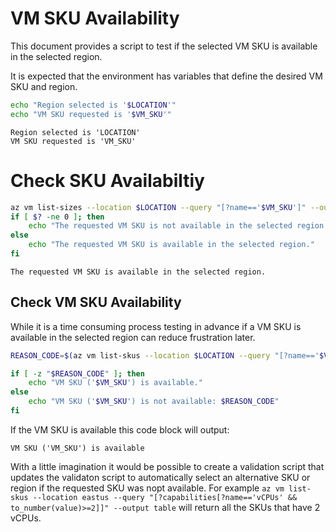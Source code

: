 # VM SKU Availability

This document provides a script to test if the selected VM SKU is available in the selected region.

It is expected that the environment has variables that define the desired VM SKU and region. 

```bash
echo "Region selected is '$LOCATION'"
echo "VM SKU requested is '$VM_SKU'"
```

<!-- expected-similarity=0.8 -->
```text
Region selected is 'LOCATION'
VM SKU requested is 'VM_SKU'
```

# Check SKU Availabiltiy

```bash
az vm list-sizes --location $LOCATION --query "[?name=='$VM_SKU']" --output table
if [ $? -ne 0 ]; then
    echo "The requested VM SKU is not available in the selected region."
else
    echo "The requested VM SKU is available in the selected region."
fi
```

<!-- expected_results=1.0 -->
```text
The requested VM SKU is available in the selected region.
```

## Check VM SKU Availability

While it is a time consuming process testing in advance if a VM SKU is available in the selected region can reduce frustration later.

```bash
REASON_CODE=$(az vm list-skus --location $LOCATION --query "[?name=='$VM_SKU'].restrictions[].reasonCode" --output tsv)

if [ -z "$REASON_CODE" ]; then
    echo "VM SKU ('$VM_SKU') is available."
else
    echo "VM SKU ('$VM_SKU') is not available: $REASON_CODE"
fi
```

If the VM SKU is available this code block will output:

<!-- expected_similarity=".*is available." -->
```text
VM SKU ('VM_SKU') is available
```

With a little imagination it would be possible to create a validation script that updates the validaton script to automatically select an alternative SKU or region if the requested SKU was nopt available. For example `az vm list-skus --location eastus --query "[?capabilities[?name=='vCPUs' && to_number(value)>=2]]" --output table` will return all the SKUs that have 2 vCPUs.